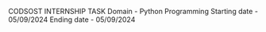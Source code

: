 CODSOST INTERNSHIP TASK
Domain - Python Programming
Starting date - 05/09/2024
Ending date - 05/09/2024
